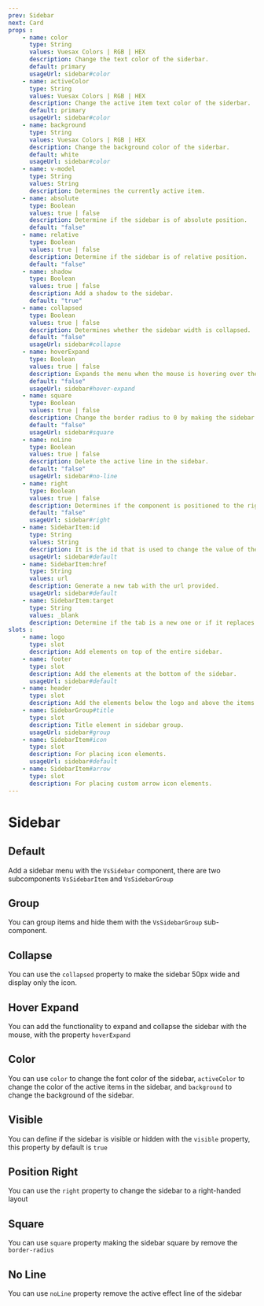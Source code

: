 ```yaml
---
prev: Sidebar
next: Card
props : 
    - name: color
      type: String
      values: Vuesax Colors | RGB | HEX
      description: Change the text color of the siderbar.
      default: primary
      usageUrl: sidebar#color
    - name: activeColor
      type: String
      values: Vuesax Colors | RGB | HEX
      description: Change the active item text color of the siderbar.
      default: primary
      usageUrl: sidebar#color
    - name: background
      type: String
      values: Vuesax Colors | RGB | HEX
      description: Change the background color of the siderbar.
      default: white
      usageUrl: sidebar#color
    - name: v-model
      type: String
      values: String
      description: Determines the currently active item.
    - name: absolute	
      type: Boolean
      values: true | false
      description: Determine if the sidebar is of absolute position.
      default: "false"
    - name: relative	
      type: Boolean
      values: true | false
      description: Determine if the sidebar is of relative position.
      default: "false"
    - name: shadow
      type: Boolean
      values: true | false
      description: Add a shadow to the sidebar.	
      default: "true"
    - name: collapsed
      type: Boolean
      values: true | false
      description: Determines whether the sidebar width is collapsed.
      default: "false"
      usageUrl: sidebar#collapse
    - name: hoverExpand
      type: Boolean
      values: true | false
      description: Expands the menu when the mouse is hovering over the sidebar and collapses it when the mouse is moving out.
      default: "false"
      usageUrl: sidebar#hover-expand
    - name: square
      type: Boolean
      values: true | false
      description: Change the border radius to 0 by making the sidebar square.	
      default: "false"
      usageUrl: sidebar#square
    - name: noLine
      type: Boolean
      values: true | false
      description: Delete the active line in the sidebar.	
      default: "false"
      usageUrl: sidebar#no-line
    - name: right
      type: Boolean
      values: true | false
      description: Determines if the component is positioned to the right.
      default: "false"
      usageUrl: sidebar#right
    - name: SidebarItem:id
      type: String
      values: String
      description: It is the id that is used to change the value of the v-model of the parent component and thus be able to determine the active state based on user interaction.	
      usageUrl: sidebar#default
    - name: SidebarItem:href
      type: String
      values: url
      description: Generate a new tab with the url provided.
      usageUrl: sidebar#default
    - name: SidebarItem:target
      type: String
      values: _blank
      description: Determine if the tab is a new one or if it replaces the current one.
slots : 
    - name: logo
      type: slot
      description: Add elements on top of the entire sidebar.	
    - name: footer
      type: slot
      description: Add the elements at the bottom of the sidebar.	
      usageUrl: sidebar#default
    - name: header
      type: slot
      description: Add the elements below the logo and above the items.
    - name: SidebarGroup#title
      type: slot
      description: Title element in sidebar group.
      usageUrl: sidebar#group
    - name: SidebarItem#icon
      type: slot
      description: For placing icon elements.
      usageUrl: sidebar#default
    - name: SidebarItem#arrow
      type: slot
      description: For placing custom arrow icon elements.
---
```


# Sidebar

<card>

## Default

Add a sidebar menu with the `VsSidebar` component, there are two subcomponents `VsSidebarItem` and `VsSidebarGroup`

</card>

<card subtitle="Group">

## Group

You can group items and hide them with the `VsSidebarGroup` sub-component.

</card>

<card subtitle="Collapsed">

## Collapse

You can use the `collapsed` property to make the sidebar 50px wide and display only the icon.

</card>

<card subtitle="HoverExpand">

## Hover Expand

You can add the functionality to expand and collapse the sidebar with the mouse, with the property `hoverExpand`

</card>

<card subtitle="Color">

## Color

You can use `color` to change the font color of the sidebar, `activeColor` to change the color of the active items in the sidebar, and `background` to change the background of the sidebar.

</card>

<card subtitle="Visible">

## Visible

You can define if the sidebar is visible or hidden with the `visible` property, this property by default is `true`

</card>

<card subtitle="Right">

## Position Right

You can use the `right` property to change the sidebar to a right-handed layout

</card>

<card subtitle="Square">

## Square

You can use `square` property making the sidebar square by remove the `border-radius`

</card>

<card subtitle="NoLine">

## No Line

You can use `noLine` property remove the active effect line of the sidebar

</card>

<script setup>
import Api from "../../../theme/global-components/template/API.tsx"
</script>

<Api/>